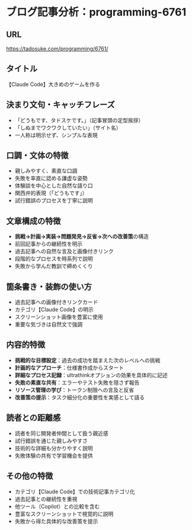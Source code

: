 # ブログ記事分析：programming-6761

## URL
https://tadosuke.com/programming/6761/

## タイトル
【Claude Code】大きめのゲームを作る

## 決まり文句・キャッチフレーズ
- 「どうもです、タドスケです。」（記事冒頭の定型挨拶）
- 「しぬまでワクワクしていたい」（サイト名）
- 一人称は明示せず、シンプルな表現

## 口調・文体の特徴
- 親しみやすく、素直な口調
- 失敗を率直に認める謙虚な姿勢
- 体験談を中心とした自然な語り口
- 関西弁的表現（「どうもです」）
- 試行錯誤のプロセスを丁寧に説明

## 文章構成の特徴
- **挑戦→計画→実装→問題発見→反省→次への改善策**の構造
- 前回記事からの継続性を明示
- 過去記事への自然な言及と画像付きリンク
- 段階的なプロセスを時系列で説明
- 失敗から学んだ教訓で締めくくり

## 箇条書き・装飾の使い方
- 過去記事への画像付きリンクカード
- カテゴリ【Claude Code】の明示
- スクリーンショット画像を豊富に使用
- 重要な気づきは自然文で強調

## 内容的特徴
- **挑戦的な目標設定**：過去の成功を踏まえた次のレベルへの挑戦
- **計画的なアプローチ**：仕様書作成からスタート
- **詳細なプロセス記録**：ultrathinkオプションの効果を具体的に記述
- **失敗の素直な共有**：エラーやテスト失敗を隠さず報告
- **リソース管理の学び**：トークン制限への言及と反省
- **改善策の提示**：タスク細分化の重要性を実感として語る

## 読者との距離感
- 読者を同じ開発者仲間として扱う親近感
- 試行錯誤を通じた親しみやすさ
- 技術的な詳細も分かりやすく説明
- 失敗体験の共有で学習機会を提供

## その他の特徴
- カテゴリ【Claude Code】での技術記事カテゴリ化
- 過去記事との継続性を重視
- 他ツール（Copilot）との比較を含む
- 豊富なスクリーンショットで視覚的に説明
- 失敗から得た具体的な改善策を提示